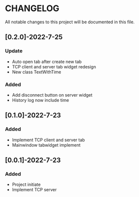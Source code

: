 # CHANGELOG

All notable changes to this project will be documented in this file.



## [0.2.0]-2022-7-25

### Update

- Auto open tab after create new tab
- TCP client and server tab widget redesign
- New class TextWithTime

### Added

- Add disconnect button on server widget
- History log now include time

## [0.1.0]-2022-7-23

### Added

- Implement TCP client and server tab
- Mainwindow tabwidget implement

## [0.0.1]-2022-7-23

### Added

- Project initiate
- Implement TCP server
